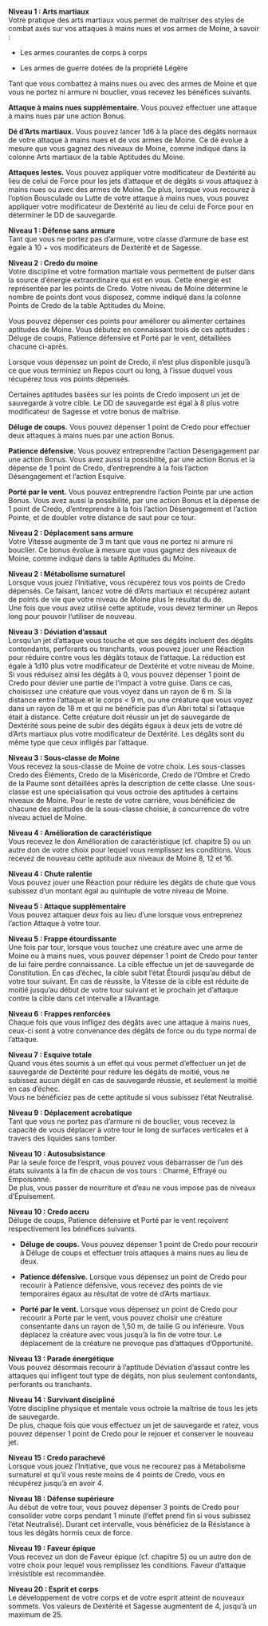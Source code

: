 

**Niveau 1 : Arts martiaux**  
Votre pratique des arts martiaux vous permet de maîtriser des styles de combat axés sur vos attaques à mains nues et vos armes de Moine, à savoir :

- Les armes courantes de corps à corps
    
- Les armes de guerre dotées de la propriété Légère
    

Tant que vous combattez à mains nues ou avec des armes de Moine et que vous ne portez ni armure ni bouclier, vous recevez les bénéfices suivants.

**Attaque à mains nues supplémentaire.** Vous pouvez effectuer une attaque à mains nues par une action Bonus.

**Dé d’Arts martiaux.** Vous pouvez lancer 1d6 à la place des dégâts normaux de votre attaque à mains nues et de vos armes de Moine. Ce dé évolue à mesure que vous gagnez des niveaux de Moine, comme indiqué dans la colonne Arts martiaux de la table Aptitudes du Moine.

**Attaques lestes.** Vous pouvez appliquer votre modificateur de Dextérité au lieu de celui de Force pour les jets d’attaque et de dégâts si vous attaquez à mains nues ou avec des armes de Moine. De plus, lorsque vous recourez à l’option Bousculade ou Lutte de votre attaque à mains nues, vous pouvez appliquer votre modificateur de Dextérité au lieu de celui de Force pour en déterminer le DD de sauvegarde.


**Niveau 1 : Défense sans armure**  
Tant que vous ne portez pas d’armure, votre classe d’armure de base est égale à 10 + vos modificateurs de Dextérité et de Sagesse.


**Niveau 2 : Credo du moine**  
Votre discipline et votre formation martiale vous permettent de puiser dans la source d’énergie extraordinaire qui est en vous. Cette énergie est représentée par les points de Credo. Votre niveau de Moine détermine le nombre de points dont vous disposez, comme indiqué dans la colonne Points de Credo de la table Aptitudes du Moine.

Vous pouvez dépenser ces points pour améliorer ou alimenter certaines aptitudes de Moine. Vous débutez en connaissant trois de ces aptitudes : Déluge de coups, Patience défensive et Porté par le vent, détaillées chacune ci-après.

Lorsque vous dépensez un point de Credo, il n’est plus disponible jusqu’à ce que vous terminiez un Repos court ou long, à l’issue duquel vous récupérez tous vos points dépensés.

Certaines aptitudes basées sur les points de Credo imposent un jet de sauvegarde à votre cible. Le DD de sauvegarde est égal à 8 plus votre modificateur de Sagesse et votre bonus de maîtrise.

**Déluge de coups.** Vous pouvez dépenser 1 point de Credo pour effectuer deux attaques à mains nues par une action Bonus.

**Patience défensive.** Vous pouvez entreprendre l’action Désengagement par une action Bonus. Vous avez aussi la possibilité, par une action Bonus et la dépense de 1 point de Credo, d’entreprendre à la fois l’action Désengagement et l’action Esquive.

**Porté par le vent.** Vous pouvez entreprendre l’action Pointe par une action Bonus. Vous avez aussi la possibilité, par une action Bonus et la dépense de 1 point de Credo, d’entreprendre à la fois l’action Désengagement et l’action Pointe, et de doubler votre distance de saut pour ce tour.


**Niveau 2 : Déplacement sans armure**  
Votre Vitesse augmente de 3 m tant que vous ne portez ni armure ni bouclier. Ce bonus évolue à mesure que vous gagnez des niveaux de Moine, comme indiqué dans la table Aptitudes du Moine.

**Niveau 2 : Métabolisme surnaturel**  
Lorsque vous jouez l’Initiative, vous récupérez tous vos points de Credo dépensés. Ce faisant, lancez votre dé d’Arts martiaux et récupérez autant de points de vie que votre niveau de Moine plus le résultat du dé.  
Une fois que vous avez utilisé cette aptitude, vous devez terminer un Repos long pour pouvoir l’utiliser de nouveau.

**Niveau 3 : Déviation d’assaut**  
Lorsqu’un jet d’attaque vous touche et que ses dégâts incluent des dégâts contondants, perforants ou tranchants, vous pouvez jouer une Réaction pour réduire contre vous les dégâts totaux de l’attaque. La réduction est égale à 1d10 plus votre modificateur de Dextérité et votre niveau de Moine.  
Si vous réduisez ainsi les dégâts à 0, vous pouvez dépenser 1 point de Credo pour dévier une partie de l’impact à votre guise. Dans ce cas, choisissez une créature que vous voyez dans un rayon de 6 m. Si la distance entre l’attaque et le corps < 9 m, ou une créature que vous voyez dans un rayon de 18 m et qui ne bénéficie pas d’un Abri total si l’attaque était à distance.
Cette créature doit réussir un jet de sauvegarde de Dextérité sous peine de subir des dégâts égaux à deux jets de votre dé d’Arts martiaux plus votre modificateur de Dextérité. Les dégâts sont du même type que ceux infligés par l’attaque.

**Niveau 3 : Sous-classe de Moine**  
Vous recevez la sous-classe de Moine de votre choix. Les sous-classes Credo des Éléments, Credo de la Miséricorde, Credo de l’Ombre et Credo de la Paume sont détaillées après la description de cette classe. Une sous-classe est une spécialisation qui vous octroie des aptitudes à certains niveaux de Moine. Pour le reste de votre carrière, vous bénéficiez de chacune des aptitudes de la sous-classe choisie, à concurrence de votre niveau actuel de Moine.

**Niveau 4 : Amélioration de caractéristique**  
Vous recevez le don Amélioration de caractéristique (cf. chapitre 5) ou un autre don de votre choix pour lequel vous remplissez les conditions. Vous recevez de nouveau cette aptitude aux niveaux de Moine 8, 12 et 16.

**Niveau 4 : Chute ralentie**  
Vous pouvez jouer une Réaction pour réduire les dégâts de chute que vous subissez d’un montant égal au quintuple de votre niveau de Moine.

**Niveau 5 : Attaque supplémentaire**  
Vous pouvez attaquer deux fois au lieu d’une lorsque vous entreprenez l’action Attaque à votre tour.

**Niveau 5 : Frappe étourdissante**  
Une fois par tour, lorsque vous touchez une créature avec une arme de Moine ou à mains nues, vous pouvez dépenser 1 point de Credo pour tenter de lui faire perdre connaissance. La cible effectue un jet de sauvegarde de Constitution. En cas d’échec, la cible subit l’état Étourdi jusqu’au début de votre tour suivant. En cas de réussite, la Vitesse de la cible est réduite de moitié jusqu’au début de votre tour suivant et le prochain jet d’attaque contre la cible dans cet intervalle a l’Avantage.

**Niveau 6 : Frappes renforcées**  
Chaque fois que vous infligez des dégâts avec une attaque à mains nues, ceux-ci sont à votre convenance des dégâts de force ou du type normal de l’attaque.

**Niveau 7 : Esquive totale**  
Quand vous êtes soumis à un effet qui vous permet d’effectuer un jet de sauvegarde de Dextérité pour réduire les dégâts de moitié, vous ne subissez aucun dégât en cas de sauvegarde réussie, et seulement la moitié en cas d’échec.  
Vous ne bénéficiez pas de cette aptitude si vous subissez l’état Neutralisé.

**Niveau 9 : Déplacement acrobatique**  
Tant que vous ne portez pas d’armure ni de bouclier, vous recevez la capacité de vous déplacer à votre tour le long de surfaces verticales et à travers des liquides sans tomber.

**Niveau 10 : Autosubsistance**  
Par la seule force de l’esprit, vous pouvez vous débarrasser de l’un des états suivants à la fin de chacun de vos tours : Charmé, Effrayé ou Empoisonné.  
De plus, vous passer de nourriture et d’eau ne vous impose pas de niveaux d’Épuisement.

**Niveau 10 : Credo accru**  
Déluge de coups, Patience défensive et Porté par le vent reçoivent respectivement les bénéfices suivants.

- **Déluge de coups.** Vous pouvez dépenser 1 point de Credo pour recourir à Déluge de coups et effectuer trois attaques à mains nues au lieu de deux.
    
- **Patience défensive.** Lorsque vous dépensez un point de Credo pour recourir à Patience défensive, vous recevez des points de vie temporaires égaux au résultat de votre dé d’Arts martiaux.
    
- **Porté par le vent.** Lorsque vous dépensez un point de Credo pour recourir à Porté par le vent, vous pouvez choisir une créature consentante dans un rayon de 1,50 m, de taille G ou inférieure. Vous déplacez la créature avec vous jusqu’à la fin de votre tour. Le déplacement de la créature ne provoque pas d’attaques d’Opportunité.
    

**Niveau 13 : Parade énergétique**  
Vous pouvez désormais recourir à l’aptitude Déviation d’assaut contre les attaques qui infligent tout type de dégâts, non plus seulement contondants, perforants ou tranchants.

**Niveau 14 : Survivant discipliné**  
Votre discipline physique et mentale vous octroie la maîtrise de tous les jets de sauvegarde.  
De plus, chaque fois que vous effectuez un jet de sauvegarde et ratez, vous pouvez dépenser 1 point de Credo pour le rejouer et conserver le nouveau jet.

**Niveau 15 : Credo parachevé**  
Lorsque vous jouez l’Initiative, que vous ne recourez pas à Métabolisme surnaturel et qu’il vous reste moins de 4 points de Credo, vous en récupérez jusqu’à en avoir 4.

**Niveau 18 : Défense supérieure**  
Au début de votre tour, vous pouvez dépenser 3 points de Credo pour consolider votre corps pendant 1 minute (l’effet prend fin si vous subissez l’état Neutralisé). Durant cet intervalle, vous bénéficiez de la Résistance à tous les dégâts hormis ceux de force.

**Niveau 19 : Faveur épique**  
Vous recevez un don de Faveur épique (cf. chapitre 5) ou un autre don de votre choix pour lequel vous remplissez les conditions. Faveur d’attaque irrésistible est recommandée.

**Niveau 20 : Esprit et corps**  
Le développement de votre corps et de votre esprit atteint de nouveaux sommets. Vos valeurs de Dextérité et Sagesse augmentent de 4, jusqu’à un maximum de 25.